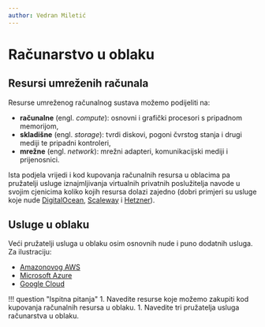 ```yaml
---
author: Vedran Miletić
---
```


# Računarstvo u oblaku

## Resursi umreženih računala

Resurse umreženog računalnog sustava možemo podijeliti na:

- **računalne** (engl. *compute*): osnovni i grafički procesori s pripadnom memorijom,
- **skladišne** (engl. *storage*): tvrdi diskovi, pogoni čvrstog stanja i drugi mediji te pripadni kontroleri,
- **mrežne** (engl. *network*): mrežni adapteri, komunikacijski mediji i prijenosnici.

Ista podjela vrijedi i kod kupovanja računalnih resursa u oblacima pa pružatelji usluge iznajmljivanja virtualnih privatnih poslužitelja navode u svojim cjenicima koliko kojih resursa dolazi zajedno (dobri primjeri su usluge koje nude [DigitalOcean](https://www.digitalocean.com/pricing/), [Scaleway](https://www.scaleway.com/en/pricing/) i [Hetzner](https://www.hetzner.com/cloud)).

## Usluge u oblaku

Veći pružatelji usluga u oblaku osim osnovnih nude i puno dodatnih usluga. Za ilustraciju:

- [Amazonovog AWS](https://aws.amazon.com/products/)
- [Microsoft Azure](https://azure.microsoft.com/en-us/services/)
- [Google Cloud](https://cloud.google.com/products/)

!!! question "Ispitna pitanja"
    1. Navedite resurse koje možemo zakupiti kod kupovanja računalnih resursa u oblaku.
    1. Navedite tri pružatelja usluga računarstva u oblaku.
